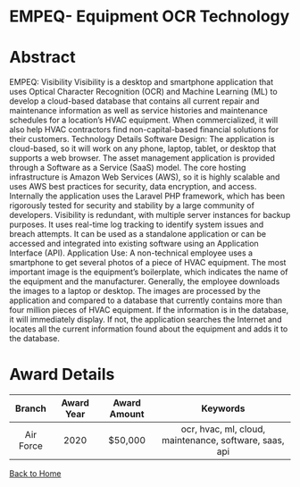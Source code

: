 
EMPEQ- Equipment OCR Technology
===============================

# Abstract


EMPEQ: Visibility Visibility is a desktop and smartphone application that uses Optical Character Recognition (OCR) and Machine Learning (ML) to develop a cloud-based database that contains all current repair and maintenance information as well as service histories and maintenance schedules for a location’s HVAC equipment. When commercialized, it will also help HVAC contractors find non-capital-based financial solutions for their customers. Technology Details Software Design: The application is cloud-based, so it will work on any phone, laptop, tablet, or desktop that supports a web browser. The asset management application is provided through a Software as a Service (SaaS) model. The core hosting infrastructure is Amazon Web Services (AWS), so it is highly scalable and uses AWS best practices for security, data encryption, and access. Internally the application uses the Laravel PHP framework, which has been rigorously tested for security and stability by a large community of developers. Visibility is redundant, with multiple server instances for backup purposes. It uses real-time log tracking to identify system issues and breach attempts. It can be used as a standalone application or can be accessed and integrated into existing software using an Application Interface (API). Application Use: A non-technical employee uses a smartphone to get several photos of a piece of HVAC equipment. The most important image is the equipment’s boilerplate, which indicates the name of the equipment and the manufacturer. Generally, the employee downloads the images to a laptop or desktop. The images are processed by the application and compared to a database that currently contains more than four million pieces of HVAC equipment. If the information is in the database, it will immediately display. If not, the application searches the Internet and locates all the current information found about the equipment and adds it to the database.  

# Award Details

|Branch|Award Year|Award Amount|Keywords|
| :---: | :---: | :---: | :---: |
|Air Force|2020|$50,000|ocr, hvac, ml, cloud, maintenance, software, saas, api|
  
  


[Back to Home](https://github.com/chrischow/dod_sbir_awards/DJ/#1718)